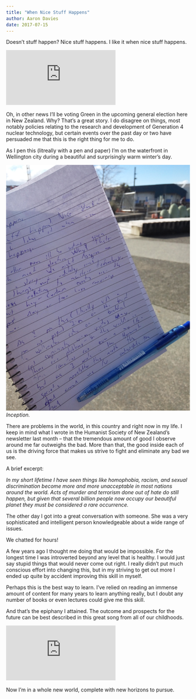 ```yaml
---
title: "When Nice Stuff Happens"
author: Aaron Davies
date: 2017-07-15
---
```


Doesn’t stuff happen? Nice stuff happens. I like it when nice stuff happens.

<div class="youtube">
	<iframe class="youtube-player" type="text/html" src="https://www.youtube.com/embed/s4U4FuIyPkc?start=0" frameborder="0" allowfullscreen=""></iframe>
</div>

Oh, in other news I’ll be voting Green in the upcoming general election here in New Zealand. Why? That’s a great story. I do disagree on things, most notably policies relating to the research and development of Generation 4 nuclear technology, but certain events over the past day or two have persuaded me that this is the right thing for me to do.

As I pen this (litreally with a pen and paper) I’m on the waterfront in Wellington city during a beautiful and surprisingly warm winter’s day.

[![Inception.](../../media/images/blog/IMG_20170715_124011.jpg)](/assets/static/src/media/images/blog/IMG_20170715_124011.jpg)
_Inception._

There are problems in the world, in this country and right now in my life. I keep in mind what I wrote in the Humanist Society of New Zealand’s newsletter last month – that the tremendous amount of good I observe around me far outweighs the bad. More than that, the good inside each of us is the driving force that makes us strive to fight and eliminate any bad we see.

A brief excerpt:

_In my short lifetime I have seen things like homophobia, racism, and sexual discrimination become more and more unacceptable in most nations around the world. Acts of murder and terrorism done out of hate do still happen, but given that several billion people now occupy our beautiful planet they must be considered a rare occurrence._

The other day I got into a great conversation with someone. She was a very sophisticated and intelligent person knowledgeable about a wide range of issues.

We chatted for hours!

A few years ago I thought me doing that would be impossible. For the longest time I was introverted beyond any level that is healthy. I would just say stupid things that would never come out right. I really didn’t put much conscious effort into changing this, but in my striving to get out more I ended up quite by accident improving this skill in myself.

Perhaps this is the best way to learn. I’ve relied on reading an immense amount of content for many years to learn anything really, but I doubt any number of books or even lectures could give me this skill.

And that’s the epiphany I attained. The outcome and prospects for the future can be best described in this great song from all of our childhoods.

<div class="youtube">
	<iframe class="youtube-player" type="text/html" src="https://www.youtube.com/embed/-kl4hJ4j48s?start=0" frameborder="0" allowfullscreen=""></iframe>
</div>

Now I’m in a whole new world, complete with new horizons to pursue.
